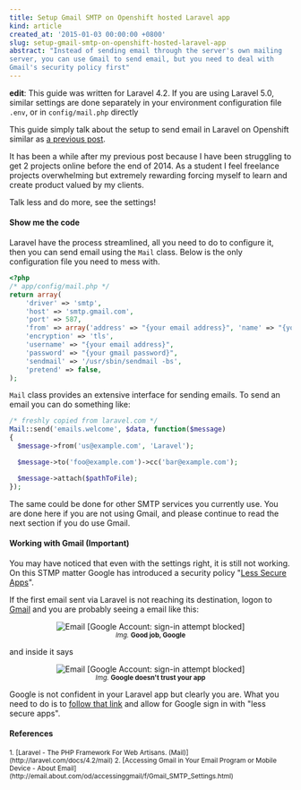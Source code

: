 ```yaml
---
title: Setup Gmail SMTP on Openshift hosted Laravel app
kind: article
created_at: '2015-01-03 00:00:00 +0800'
slug: setup-gmail-smtp-on-openshift-hosted-laravel-app
abstract: "Instead of sending email through the server's own mailing
server, you can use Gmail to send email, but you need to deal with
Gmail's security policy first"
---
```


**edit**: This guide was written for Laravel 4.2. If you are using Laravel 5.0, similar settings are done separately in your environment configuration file `.env`, or in `config/mail.php` directly

This guide simply talk about the setup to send email in Laravel on Openshift similar as [a previous post](http://blog.tommyku.com/blog/setup-gmail-smtp-on-openshift-hosted-app).

It has been a while after my previous post because I have been struggling to get 2 projects online before the end of 2014. As a student I feel freelance projects overwhelming but extremely rewarding forcing myself to learn and create product valued by my clients. 

Talk less and do more, see the settings!

#### Show me the code

Laravel have the process streamlined, all you need to do to configure it, then you can send email using the `Mail` class. Below is the only configuration file you need to mess with.

~~~  php
<?php
/* app/config/mail.php */
return array(
	'driver' => 'smtp',
	'host' => 'smtp.gmail.com',
	'port' => 587,
	'from' => array('address' => "{your email address}", 'name' => "{your name}"),
	'encryption' => 'tls',
	'username' => "{your email address}",
	'password' => "{your gmail password}",
	'sendmail' => '/usr/sbin/sendmail -bs',
	'pretend' => false,
);
~~~ 

`Mail` class provides an extensive interface for sending emails. To send an email you can do something like:

~~~  php
/* freshly copied from laravel.com */
Mail::send('emails.welcome', $data, function($message)
{
  $message->from('us@example.com', 'Laravel');

  $message->to('foo@example.com')->cc('bar@example.com');

  $message->attach($pathToFile);
});
~~~ 

The same could be done for other SMTP services you currently use. You are done here if you are not using Gmail, and please continue to read the next section if you do use Gmail.

#### Working with Gmail (Important)

You may have noticed that even with the settings right, it is still not working. On this STMP matter Google has introduced a security policy "[Less Secure Apps](https://support.google.com/accounts/answer/6010255)". 

If the first email sent via Laravel is not reaching its destination, logon to [Gmail](gmail.com) and you are probably seeing a email like this:

<div style="text-align: center;">
<img src="./gmail.png" title="Email [Google Account: sign-in attempt blocked]" />
<br />
<small><em>Img.</em> <strong>Good job, Google</strong></small>
</div>

and inside it says

<div style="text-align: center;">
<img src="./lesssecureapp.png" title="Email [Google Account: sign-in attempt blocked]" />
<br />
<small><em>Img.</em> <strong>Google doesn't trust your app</strong></small>
</div>

Google is not confident in your Laravel app but clearly you are. What you need to do is to [follow that link](https://www.google.com/settings/security/lesssecureapps) and allow for Google sign in with "less secure apps".

#### References

<small>
1. [Laravel - The PHP Framework For Web Artisans. (Mail)](http://laravel.com/docs/4.2/mail)
2. [Accessing Gmail in Your Email Program or Mobile Device - About Email](http://email.about.com/od/accessinggmail/f/Gmail_SMTP_Settings.html)
</small>
